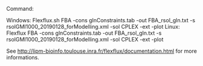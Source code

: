 Command:

Windows:
Flexflux.sh FBA -cons glnConstraints.tab -out FBA_rsol_gln.txt -s rsolGMI1000_20190128_forModelling.xml -sol CPLEX -ext -plot
Linux:
Flexflux FBA -cons glnConstraints.tab -out FBA_rsol_gln.txt -s rsolGMI1000_20190128_forModelling.xml -sol CPLEX -ext -plot

See http://lipm-bioinfo.toulouse.inra.fr/flexflux/documentation.html for more informations.
